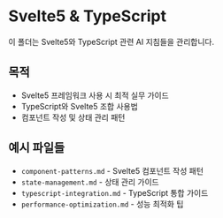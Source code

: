 # Svelte5 & TypeScript

이 폴더는 Svelte5와 TypeScript 관련 AI 지침들을 관리합니다.

## 목적
- Svelte5 프레임워크 사용 시 최적 실무 가이드
- TypeScript와 Svelte5 조합 사용법
- 컴포넌트 작성 및 상태 관리 패턴

## 예시 파일들
- `component-patterns.md` - Svelte5 컴포넌트 작성 패턴
- `state-management.md` - 상태 관리 가이드
- `typescript-integration.md` - TypeScript 통합 가이드
- `performance-optimization.md` - 성능 최적화 팁